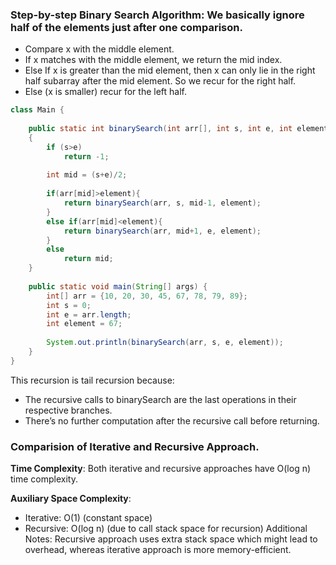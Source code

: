 ### Step-by-step Binary Search Algorithm: We basically ignore half of the elements just after one comparison.

- Compare x with the middle element.
- If x matches with the middle element, we return the mid index.
- Else If x is greater than the mid element, then x can only lie in the right half subarray after the mid element. So we recur for the right half.
- Else (x is smaller) recur for the left half.

```java
class Main {
    
    public static int binarySearch(int arr[], int s, int e, int element)
    {
        if (s>e)
            return -1;
        
        int mid = (s+e)/2;
        
        if(arr[mid]>element){
            return binarySearch(arr, s, mid-1, element);
        }
        else if(arr[mid]<element){
            return binarySearch(arr, mid+1, e, element);
        }
        else
            return mid;
    }
    
    public static void main(String[] args) {
        int[] arr = {10, 20, 30, 45, 67, 78, 79, 89};
        int s = 0;
        int e = arr.length;
        int element = 67;
    
        System.out.println(binarySearch(arr, s, e, element));
    }
}
```

This recursion is tail recursion because:
- The recursive calls to binarySearch are the last operations in their respective branches.
- There’s no further computation after the recursive call before returning.

### Comparision of Iterative and Recursive Approach.
**Time Complexity**: Both iterative and recursive approaches have O(log n) time complexity.

**Auxiliary Space Complexity**:
- Iterative: O(1) (constant space)
- Recursive: O(log n) (due to call stack space for recursion)
Additional Notes: Recursive approach uses extra stack space which might lead to overhead, whereas iterative approach is more memory-efficient.